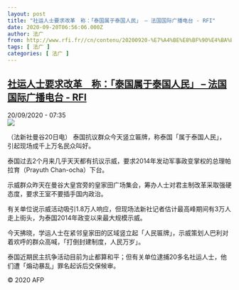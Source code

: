 ```yaml
---
layout: post
title: "社运人士要求改革　称：「泰国属于泰国人民」 – 法国国际广播电台 - RFI"
date: 2020-09-20T06:56:06.000Z
author: 法广
from: http://www.rfi.fr//cn/contenu/20200920-%E7%A4%BE%E8%BF%90%E4%BA%BA%E5%A3%AB%E8%A6%81%E6%B1%82%E6%94%B9%E9%9D%A9%E3%80%80%E7%A7%B0%E6%B3%B0%E5%9B%BD%E5%B1%9E%E4%BA%8E%E6%B3%B0%E5%9B%BD%E4%BA%BA%E6%B0%91
tags: [ 法广 ]
categories: [ 法广 ]
---
```

<!--1600584966000-->
[社运人士要求改革　称：「泰国属于泰国人民」 – 法国国际广播电台 - RFI](http://www.rfi.fr//cn/contenu/20200920-%E7%A4%BE%E8%BF%90%E4%BA%BA%E5%A3%AB%E8%A6%81%E6%B1%82%E6%94%B9%E9%9D%A9%E3%80%80%E7%A7%B0%E6%B3%B0%E5%9B%BD%E5%B1%9E%E4%BA%8E%E6%B3%B0%E5%9B%BD%E4%BA%BA%E6%B0%91)
------

<div>
<div>20/09/2020 - 07:35</div><img src="https://s.rfi.fr/media/display/bf0a242e-fb06-11ea-bcc8-005056bff430/w:310/p:16x9/int0004b.200920133501.jpg"><div class="t-content__body u-clearfix">            <p>（法新社曼谷20日电）    泰国抗议群众今天竖立匾牌，称泰国「属于泰国人民」，引起现场成千上万名民众叫好。</p><p>    泰国过去2个月来几乎天天都有抗议示威，要求2014年发动军事政变掌权的总理帕拉育（Prayuth Chan-ocha）下台。</p><p>    示威群众昨天在曼谷大皇宫旁的皇家田广场集会，筹办人士对君主制改革采取强硬态度，要求王室不要插手国内政治。</p><p>    有关单位说示威活动吸引1.8万人响应，但现场法新社记者估计最高峰期间有3万人走上街头，为泰国2014年政变以来最大规模示威。</p><p>    今天拂晓，学运人士在紧邻皇家田的区域竖立起「人民匾牌」，示威策划人巴利对着欢呼的群众高喊，「打倒封建制度，人民万岁」。</p><p>    泰国近期民主抗争活动目前为止都算和平；但有关单位逮捕20多名社运人士，他们遭「煽动暴乱」罪名起诉后交保候审。</p>            <p class="t-copyright">© 2020 AFP</p>        </div>
</div>
